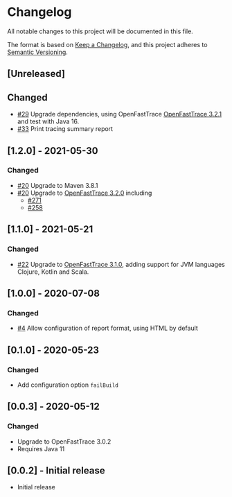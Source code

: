 # Changelog
All notable changes to this project will be documented in this file.

The format is based on [Keep a Changelog](https://keepachangelog.com/en/1.0.0/),
and this project adheres to [Semantic Versioning](https://semver.org/spec/v2.0.0.html).

## [Unreleased]

## Changed

- [#29](https://github.com/itsallcode/openfasttrace-maven-plugin/pull/29) Upgrade dependencies, using OpenFastTrace [OpenFastTrace 3.2.1](https://github.com/itsallcode/openfasttrace/releases/tag/3.2.1) and test with Java 16.
- [#33](https://github.com/itsallcode/openfasttrace-maven-plugin/issues/33) Print tracing summary report

## [1.2.0] - 2021-05-30

### Changed

- [#20](https://github.com/itsallcode/openfasttrace-maven-plugin/pull/20) Upgrade to Maven 3.8.1
- [#20](https://github.com/itsallcode/openfasttrace-maven-plugin/pull/20) Upgrade to [OpenFastTrace 3.2.0](https://github.com/itsallcode/openfasttrace/releases/tag/3.2.0) including
  - [#271](https://github.com/itsallcode/openfasttrace/issues/271)
  - [#258](https://github.com/itsallcode/openfasttrace/pull/258)

## [1.1.0] - 2021-05-21

### Changed

- [#22](https://github.com/itsallcode/openfasttrace-maven-plugin/pull/22) Upgrade to [OpenFastTrace 3.1.0](https://github.com/itsallcode/openfasttrace/releases/tag/3.1.0), adding support for JVM languages Clojure, Kotlin and Scala.

## [1.0.0] - 2020-07-08

### Changed

- [#4](https://github.com/itsallcode/openfasttrace-maven-plugin/issues/4) Allow configuration of report format, using HTML by default

## [0.1.0] - 2020-05-23

### Changed

- Add configuration option `failBuild`

## [0.0.3] - 2020-05-12

### Changed

- Upgrade to OpenFastTrace 3.0.2
- Requires Java 11

## [0.0.2] - Initial release

- Initial release
